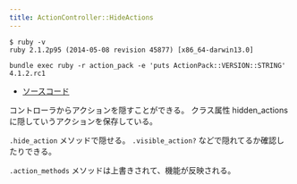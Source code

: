 ```yaml
---
title: ActionController::HideActions
---
```


```
$ ruby -v
ruby 2.1.2p95 (2014-05-08 revision 45877) [x86_64-darwin13.0]
```

```
bundle exec ruby -r action_pack -e 'puts ActionPack::VERSION::STRING'
4.1.2.rc1
```

* [ソースコード](https://github.com/rails/rails/blob/v4.1.2.rc1/actionpack/lib/action_controller/metal/hide_actions.rb)

コントローラからアクションを隠すことができる。
クラス属性 hidden_actions に隠していうアクションを保存している。

`.hide_action` メソッドで隠せる。
`.visible_action?` などで隠れてるか確認したりできる。

`.action_methods` メソッドは上書きされて、機能が反映される。
